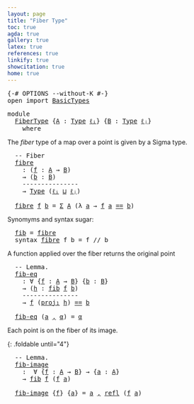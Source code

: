 ```yaml
---
layout: page
title: "Fiber Type"
toc: true
agda: true
gallery: true
latex: true
references: true
linkify: true
showcitation: true
home: true
---
```


<div class="hide" >
<pre class="Agda">
<a id="184" class="Symbol">{-#</a> <a id="188" class="Keyword">OPTIONS</a> <a id="196" class="Pragma">--without-K</a> <a id="208" class="Symbol">#-}</a>
<a id="212" class="Keyword">open</a> <a id="217" class="Keyword">import</a> <a id="224" href="BasicTypes.html" class="Module">BasicTypes</a>
</pre>
</div>

<pre class="Agda">
<a id="267" class="Keyword">module</a>
  <a id="276" href="FiberType.html" class="Module">FiberType</a> <a id="286" class="Symbol">{</a><a id="287" href="FiberType.html#287" class="Bound">A</a> <a id="289" class="Symbol">:</a> <a id="291" href="Intro.html#1621" class="Function">Type</a> <a id="296" href="Intro.html#2063" class="Generalizable">ℓᵢ</a><a id="298" class="Symbol">}</a> <a id="300" class="Symbol">{</a><a id="301" href="FiberType.html#301" class="Bound">B</a> <a id="303" class="Symbol">:</a> <a id="305" href="Intro.html#1621" class="Function">Type</a> <a id="310" href="Intro.html#2066" class="Generalizable">ℓⱼ</a><a id="312" class="Symbol">}</a>
    <a id="318" class="Keyword">where</a>
</pre>


The *fiber* type of a map over a point is given by a Sigma type.

<pre class="Agda">
  <a id="418" class="Comment">-- Fiber</a>
  <a id="fibre"></a><a id="429" href="FiberType.html#429" class="Function">fibre</a>
    <a id="439" class="Symbol">:</a> <a id="441" class="Symbol">(</a><a id="442" href="FiberType.html#442" class="Bound">f</a> <a id="444" class="Symbol">:</a> <a id="446" href="FiberType.html#287" class="Bound">A</a> <a id="448" class="Symbol">→</a> <a id="450" href="FiberType.html#301" class="Bound">B</a><a id="451" class="Symbol">)</a>
    <a id="457" class="Symbol">→</a> <a id="459" class="Symbol">(</a><a id="460" href="FiberType.html#460" class="Bound">b</a> <a id="462" class="Symbol">:</a> <a id="464" href="FiberType.html#301" class="Bound">B</a><a id="465" class="Symbol">)</a>
    <a id="471" class="Comment">---------------</a>
    <a id="491" class="Symbol">→</a> <a id="493" href="Intro.html#1621" class="Function">Type</a> <a id="498" class="Symbol">(</a><a id="499" href="FiberType.html#296" class="Bound">ℓᵢ</a> <a id="502" href="Agda.Primitive.html#657" class="Primitive Operator">⊔</a> <a id="504" href="FiberType.html#310" class="Bound">ℓⱼ</a><a id="506" class="Symbol">)</a>

  <a id="511" href="FiberType.html#429" class="Function">fibre</a> <a id="517" href="FiberType.html#517" class="Bound">f</a> <a id="519" href="FiberType.html#519" class="Bound">b</a> <a id="521" class="Symbol">=</a> <a id="523" href="BasicTypes.html#1503" class="Function">Σ</a> <a id="525" href="FiberType.html#287" class="Bound">A</a> <a id="527" class="Symbol">(λ</a> <a id="530" href="FiberType.html#530" class="Bound">a</a> <a id="532" class="Symbol">→</a> <a id="534" href="FiberType.html#517" class="Bound">f</a> <a id="536" href="FiberType.html#530" class="Bound">a</a> <a id="538" href="BasicTypes.html#4564" class="Datatype Operator">==</a> <a id="541" href="FiberType.html#519" class="Bound">b</a><a id="542" class="Symbol">)</a>
</pre>

Synomyms and syntax sugar:

<pre class="Agda">
  <a id="fib"></a><a id="599" href="FiberType.html#599" class="Function">fib</a> <a id="603" class="Symbol">=</a> <a id="605" href="FiberType.html#429" class="Function">fibre</a>
  <a id="613" class="Keyword">syntax</a> <a id="620" href="FiberType.html#429" class="Function">fibre</a> <a id="626" class="Bound">f</a> <a id="628" class="Bound">b</a> <a id="630" class="Symbol">=</a> <a id="632" class="Bound">f</a> <a id="634" class="Function">//</a> <a id="637" class="Bound">b</a>
</pre>

A function applied over the fiber returns the original point

<pre class="Agda">
  <a id="728" class="Comment">-- Lemma.</a>
  <a id="fib-eq"></a><a id="740" href="FiberType.html#740" class="Function">fib-eq</a>
    <a id="751" class="Symbol">:</a> <a id="753" class="Symbol">∀</a> <a id="755" class="Symbol">{</a><a id="756" href="FiberType.html#756" class="Bound">f</a> <a id="758" class="Symbol">:</a> <a id="760" href="FiberType.html#287" class="Bound">A</a> <a id="762" class="Symbol">→</a> <a id="764" href="FiberType.html#301" class="Bound">B</a><a id="765" class="Symbol">}</a> <a id="767" class="Symbol">{</a><a id="768" href="FiberType.html#768" class="Bound">b</a> <a id="770" class="Symbol">:</a> <a id="772" href="FiberType.html#301" class="Bound">B</a><a id="773" class="Symbol">}</a>
    <a id="779" class="Symbol">→</a> <a id="781" class="Symbol">(</a><a id="782" href="FiberType.html#782" class="Bound">h</a> <a id="784" class="Symbol">:</a> <a id="786" href="FiberType.html#599" class="Function">fib</a> <a id="790" href="FiberType.html#756" class="Bound">f</a> <a id="792" href="FiberType.html#768" class="Bound">b</a><a id="793" class="Symbol">)</a>
    <a id="799" class="Comment">---------------</a>
    <a id="819" class="Symbol">→</a> <a id="821" href="FiberType.html#756" class="Bound">f</a> <a id="823" class="Symbol">(</a><a id="824" href="BasicTypes.html#1577" class="Function">proj₁</a> <a id="830" href="FiberType.html#782" class="Bound">h</a><a id="831" class="Symbol">)</a> <a id="833" href="BasicTypes.html#4564" class="Datatype Operator">==</a> <a id="836" href="FiberType.html#768" class="Bound">b</a>

  <a id="841" href="FiberType.html#740" class="Function">fib-eq</a> <a id="848" class="Symbol">(</a><a id="849" href="FiberType.html#849" class="Bound">a</a> <a id="851" href="BasicTypes.html#1409" class="InductiveConstructor Operator">,</a> <a id="853" href="FiberType.html#853" class="Bound">α</a><a id="854" class="Symbol">)</a> <a id="856" class="Symbol">=</a> <a id="858" href="FiberType.html#853" class="Bound">α</a>
</pre>

Each point is on the fiber of its image.

{: .foldable until="4"}
<pre class="Agda">
  <a id="953" class="Comment">-- Lemma.</a>
  <a id="fib-image"></a><a id="965" href="FiberType.html#965" class="Function">fib-image</a>
    <a id="979" class="Symbol">:</a>  <a id="982" class="Symbol">∀</a> <a id="984" class="Symbol">{</a><a id="985" href="FiberType.html#985" class="Bound">f</a> <a id="987" class="Symbol">:</a> <a id="989" href="FiberType.html#287" class="Bound">A</a> <a id="991" class="Symbol">→</a> <a id="993" href="FiberType.html#301" class="Bound">B</a><a id="994" class="Symbol">}</a> <a id="996" class="Symbol">→</a> <a id="998" class="Symbol">{</a><a id="999" href="FiberType.html#999" class="Bound">a</a> <a id="1001" class="Symbol">:</a> <a id="1003" href="FiberType.html#287" class="Bound">A</a><a id="1004" class="Symbol">}</a>
    <a id="1010" class="Symbol">→</a> <a id="1012" href="FiberType.html#599" class="Function">fib</a> <a id="1016" href="FiberType.html#985" class="Bound">f</a> <a id="1018" class="Symbol">(</a><a id="1019" href="FiberType.html#985" class="Bound">f</a> <a id="1021" href="FiberType.html#999" class="Bound">a</a><a id="1022" class="Symbol">)</a>

  <a id="1027" href="FiberType.html#965" class="Function">fib-image</a> <a id="1037" class="Symbol">{</a><a id="1038" href="FiberType.html#1038" class="Bound">f</a><a id="1039" class="Symbol">}</a> <a id="1041" class="Symbol">{</a><a id="1042" href="FiberType.html#1042" class="Bound">a</a><a id="1043" class="Symbol">}</a> <a id="1045" class="Symbol">=</a> <a id="1047" href="FiberType.html#1042" class="Bound">a</a> <a id="1049" href="BasicTypes.html#1409" class="InductiveConstructor Operator">,</a> <a id="1051" href="BasicTypes.html#4856" class="Function">refl</a> <a id="1056" class="Symbol">(</a><a id="1057" href="FiberType.html#1038" class="Bound">f</a> <a id="1059" href="FiberType.html#1042" class="Bound">a</a><a id="1060" class="Symbol">)</a>
</pre>
